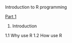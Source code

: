 Introduction to R programming

[Part 1](http://Cdevenish.github.io/Teaching/IntroR/IntroR_1_1/index.html)

1. Introduction

1.1 Why use R
1.2 How use R